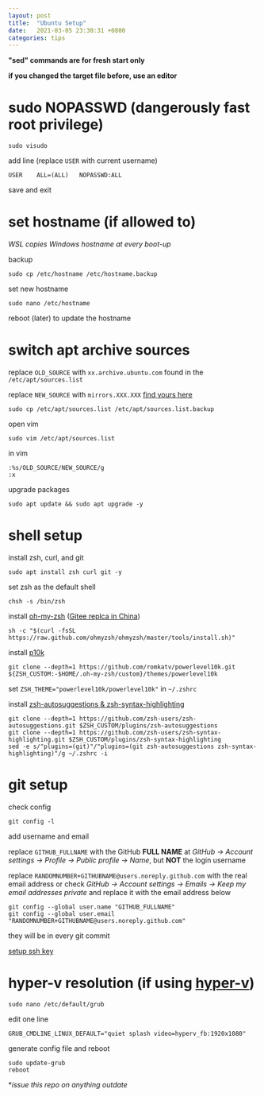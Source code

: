 ```yaml
---
layout: post
title:  "Ubuntu Setup"
date:   2021-03-05 23:30:31 +0800
categories: tips
---
```

**"sed" commands are for fresh start only**

**if you changed the target file before, use an editor**

# sudo NOPASSWD (dangerously fast root privilege)

    sudo visudo

add line (replace `USER` with current username)

    USER    ALL=(ALL)   NOPASSWD:ALL

save and exit

# set hostname (if allowed to)

*WSL copies Windows hostname at every boot-up*

backup

    sudo cp /etc/hostname /etc/hostname.backup

set new hostname

    sudo nano /etc/hostname

reboot (later) to update the hostname

# switch apt archive sources

replace `OLD_SOURCE` with `xx.archive.ubuntu.com` found in the `/etc/apt/sources.list`

replace `NEW_SOURCE` with `mirrors.XXX.XXX` [find yours here](https://launchpad.net/ubuntu/+archivemirrors)

    sudo cp /etc/apt/sources.list /etc/apt/sources.list.backup

open vim

    sudo vim /etc/apt/sources.list

in vim

    :%s/OLD_SOURCE/NEW_SOURCE/g
    :x

upgrade packages

    sudo apt update && sudo apt upgrade -y

# shell setup

install zsh, curl, and git

    sudo apt install zsh curl git -y

set zsh as the default shell

    chsh -s /bin/zsh

install [oh-my-zsh](https://ohmyz.sh/) ([Gitee replca in China](https://gitee.com/mirrors/oh-my-zsh))

    sh -c "$(curl -fsSL https://raw.github.com/ohmyzsh/ohmyzsh/master/tools/install.sh)"

install [p10k](https://github.com/romkatv/powerlevel10k)

    git clone --depth=1 https://github.com/romkatv/powerlevel10k.git ${ZSH_CUSTOM:-$HOME/.oh-my-zsh/custom}/themes/powerlevel10k

set `ZSH_THEME="powerlevel10k/powerlevel10k"` in `~/.zshrc`

install [zsh-autosuggestions & zsh-syntax-highlighting](https://gist.github.com/dogrocker/1efb8fd9427779c827058f873b94df95)

    git clone --depth=1 https://github.com/zsh-users/zsh-autosuggestions.git $ZSH_CUSTOM/plugins/zsh-autosuggestions
    git clone --depth=1 https://github.com/zsh-users/zsh-syntax-highlighting.git $ZSH_CUSTOM/plugins/zsh-syntax-highlighting
    sed -e s/"plugins=(git)"/"plugins=(git zsh-autosuggestions zsh-syntax-highlighting)"/g ~/.zshrc -i

# git setup

check config

    git config -l

add username and email

replace `GITHUB_FULLNAME` with the GitHub **FULL NAME** at *GitHub -> Account settings -> Profile -> Public profile -> Name*, but **NOT** the login username

replace `RANDOMNUMBER+GITHUBNAME@users.noreply.github.com` with the real email address or check *GitHub -> Account settings -> Emails -> Keep my email addresses private* and replace it with the email address below

    git config --global user.name "GITHUB_FULLNAME"
    git config --global user.email "RANDOMNUMBER+GITHUBNAME@users.noreply.github.com"

they will be in every git commit

[setup ssh key](https://docs.github.com/en/github/authenticating-to-github/connecting-to-github-with-ssh)

# hyper-v resolution (if using [hyper-v](https://docs.microsoft.com/en-us/virtualization/hyper-v-on-windows/about/))

    sudo nano /etc/default/grub

edit one line

    GRUB_CMDLINE_LINUX_DEFAULT="quiet splash video=hyperv_fb:1920x1080"

generate config file and reboot

    sudo update-grub
    reboot

**issue this repo on anything outdate*
